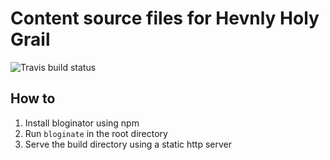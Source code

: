 # Content source files for Hevnly Holy Grail

![Travis build status](https://travis-ci.org/hevnly/hhg.svg?branch=develop)

## How to

1. Install bloginator using npm
2. Run `bloginate` in the root directory
3. Serve the build directory using a static http server
